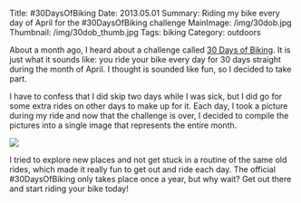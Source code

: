Title: #30DaysOfBiking
Date: 2013.05.01
Summary: Riding my bike every day of April for the #30DaysOfBiking challenge
MainImage: /img/30dob.jpg
Thumbnail: /img/30dob_thumb.jpg
Tags: biking
Category: outdoors

About a month ago, I heard about a challenge called [30 Days of Biking][30dob]. It is just what it sounds like: you ride your bike every day for 30 days straight during the month of April. I thought is sounded like fun, so I decided to take part.

I have to confess that I did skip two days while I was sick, but I did go for some extra rides on other days to make up for it. Each day, I took a picture during my ride and now that the challenge is over, I decided to compile the pictures into a single image that represents the entire month.

<p><img src="/img/outdoors/30dob.jpg" class="smallimg" /></p>

I tried to explore new places and not get stuck in a routine of the same old rides, which made it really fun to get out and ride each day. The official #30DaysOfBiking only takes place once a year, but why wait? Get out there and start riding your bike today!

[30dob]: http://30daysofbiking.com/
